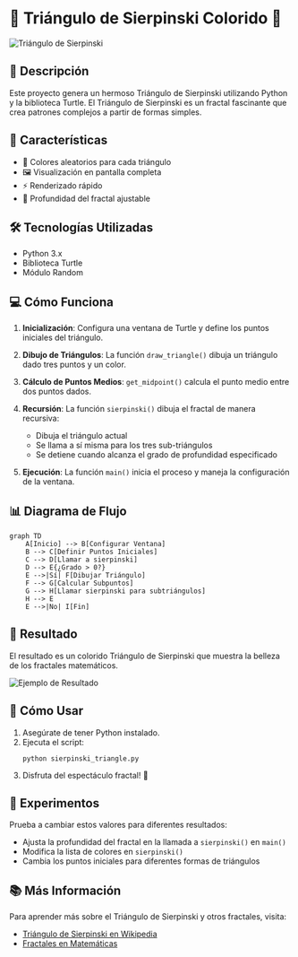 

# 🔺 Triángulo de Sierpinski Colorido 🎨

![Triángulo de Sierpinski](https://upload.wikimedia.org/wikipedia/commons/thumb/7/74/Sierpinski-zoom8-ani.gif/220px-Sierpinski-zoom8-ani.gif)

## 📖 Descripción

Este proyecto genera un hermoso Triángulo de Sierpinski utilizando Python y la biblioteca Turtle. El Triángulo de Sierpinski es un fractal fascinante que crea patrones complejos a partir de formas simples.

## 🚀 Características

- 🌈 Colores aleatorios para cada triángulo
- 🖼️ Visualización en pantalla completa
- ⚡ Renderizado rápido
- 🔢 Profundidad del fractal ajustable

## 🛠️ Tecnologías Utilizadas

- Python 3.x
- Biblioteca Turtle
- Módulo Random

## 💻 Cómo Funciona

1. **Inicialización**: Configura una ventana de Turtle y define los puntos iniciales del triángulo.

2. **Dibujo de Triángulos**: La función `draw_triangle()` dibuja un triángulo dado tres puntos y un color.

3. **Cálculo de Puntos Medios**: `get_midpoint()` calcula el punto medio entre dos puntos dados.

4. **Recursión**: La función `sierpinski()` dibuja el fractal de manera recursiva:
   - Dibuja el triángulo actual
   - Se llama a sí misma para los tres sub-triángulos
   - Se detiene cuando alcanza el grado de profundidad especificado

5. **Ejecución**: La función `main()` inicia el proceso y maneja la configuración de la ventana.

## 📊 Diagrama de Flujo

```mermaid
graph TD
    A[Inicio] --> B[Configurar Ventana]
    B --> C[Definir Puntos Iniciales]
    C --> D[Llamar a sierpinski]
    D --> E{¿Grado > 0?}
    E -->|Sí| F[Dibujar Triángulo]
    F --> G[Calcular Subpuntos]
    G --> H[Llamar sierpinski para subtriángulos]
    H --> E
    E -->|No| I[Fin]
```

## 🎨 Resultado

El resultado es un colorido Triángulo de Sierpinski que muestra la belleza de los fractales matemáticos.

![Ejemplo de Resultado](https://mathworld.wolfram.com/images/eps-gif/SierpinskiTriangle_1000.gif)

## 🔧 Cómo Usar

1. Asegúrate de tener Python instalado.
2. Ejecuta el script:
   ```
   python sierpinski_triangle.py
   ```
3. Disfruta del espectáculo fractal! 🎉

## 🔬 Experimentos

Prueba a cambiar estos valores para diferentes resultados:
- Ajusta la profundidad del fractal en la llamada a `sierpinski()` en `main()`
- Modifica la lista de colores en `sierpinski()`
- Cambia los puntos iniciales para diferentes formas de triángulos

## 📚 Más Información

Para aprender más sobre el Triángulo de Sierpinski y otros fractales, visita:
- [Triángulo de Sierpinski en Wikipedia](https://es.wikipedia.org/wiki/Tri%C3%A1ngulo_de_Sierpinski)
- [Fractales en Matemáticas](https://www.matematicascercanas.com/2017/04/fractales-en-matematicas.html)



